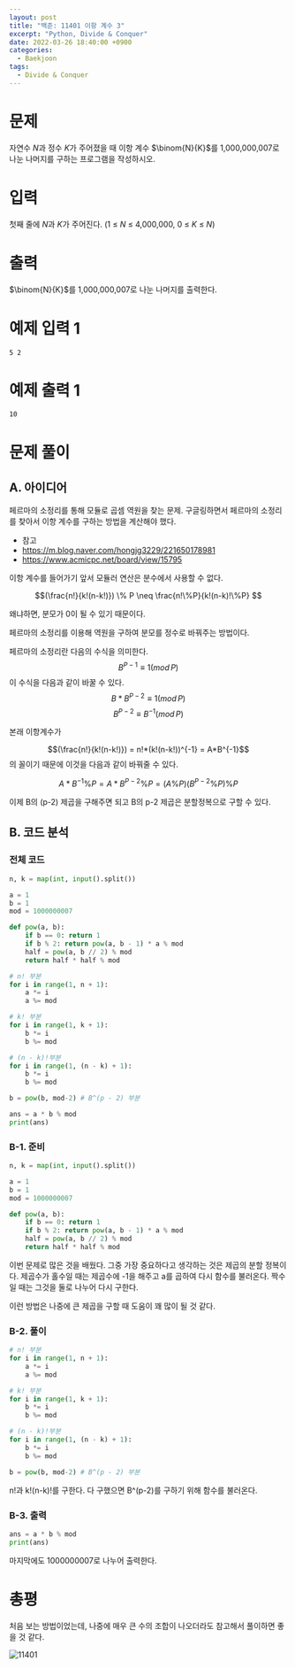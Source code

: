```yaml
---
layout: post
title: "백준: 11401 이항 계수 3"
excerpt: "Python, Divide & Conquer"
date: 2022-03-26 18:40:00 +0900
categories:
  - Baekjoon
tags:
  - Divide & Conquer
---
```


# 문제

자연수 $N$과 정수 $K$가 주어졌을 때 이항 계수 
$\binom{N}{K}$를 1,000,000,007로 나눈 나머지를 구하는 프로그램을 작성하시오.

# 입력

첫째 줄에 $N$과 $K$가 주어진다. (1 ≤ $N$ ≤ 4,000,000, 0 ≤ $K$ ≤ $N$)

# 출력

$\binom{N}{K}$를 1,000,000,007로 나눈 나머지를 출력한다.

# 예제 입력 1

```
5 2
```

# 예제 출력 1

```
10
```

# 문제 풀이

## A. 아이디어

페르마의 소정리를 통해 모듈로 곱셈 역원을 찾는 문제. 구글링하면서 페르마의 소정리를 찾아서 이항 계수를 구하는 방법을 계산해야 했다.

* 참고
* https://m.blog.naver.com/hongjg3229/221650178981
* https://www.acmicpc.net/board/view/15795

이항 계수를 들어가기 앞서 모듈러 연산은 분수에서 사용할 수 없다.

$$(\frac{n!}{k!(n-k!)}) \% P \neq \frac{n!\%P}{k!(n-k)!\%P} $$

왜냐하면, 분모가 0이 될 수 있기 때문이다.

페르마의 소정리를 이용해 역원을 구하여 분모를 정수로 바꿔주는 방법이다.

페르마의 소정리란 다음의 수식을 의미한다.
$$B^{P-1} \equiv 1 (mod\,P)$$
이 수식을 다음과 같이 바꿀 수 있다.
$$B * B^{P-2} \equiv 1 (mod\,P)$$
$$B^{P-2} \equiv B^{-1} (mod\,P)$$

본래 이항계수가

$$(\frac{n!}{k!(n-k!)}) = n!*(k!(n-k!))^{-1} = A*B^{-1}$$
의 꼴이기 때문에 이것을 다음과 같이 바꿔줄 수 있다.

$$A*B^{-1}\%P = A*B^{P-2}\%P = (A\%P)(B^{P-2}\%P)\%P$$

이제 B의 (p-2) 제곱을 구해주면 되고 B의 p-2 제곱은 분할정복으로 구할 수 있다.

## B. 코드 분석

### 전체 코드

```py
n, k = map(int, input().split())

a = 1
b = 1
mod = 1000000007

def pow(a, b):
    if b == 0: return 1
    if b % 2: return pow(a, b - 1) * a % mod
    half = pow(a, b // 2) % mod
    return half * half % mod

# n! 부분
for i in range(1, n + 1):
    a *= i
    a %= mod

# k! 부분
for i in range(1, k + 1):
    b *= i
    b %= mod

# (n - k)!부분
for i in range(1, (n - k) + 1):
    b *= i
    b %= mod

b = pow(b, mod-2) # B^(p - 2) 부분

ans = a * b % mod
print(ans)
```

### B-1. 준비

```py
n, k = map(int, input().split())

a = 1
b = 1
mod = 1000000007

def pow(a, b):
    if b == 0: return 1
    if b % 2: return pow(a, b - 1) * a % mod
    half = pow(a, b // 2) % mod
    return half * half % mod
```

이번 문제로 많은 것을 배웠다. 그중 가장 중요하다고 생각하는 것은 제곱의 분할 정복이다. 제곱수가 홀수일 때는 제곱수에 -1을 해주고 a를 곱하여 다시 함수를 불러온다. 짝수일 때는 그것을 둘로 나누어 다시 구한다.

이런 방법은 나중에 큰 제곱을 구할 때 도움이 꽤 많이 될 것 같다.

### B-2. 풀이

```py
# n! 부분
for i in range(1, n + 1):
    a *= i
    a %= mod

# k! 부분
for i in range(1, k + 1):
    b *= i
    b %= mod

# (n - k)!부분
for i in range(1, (n - k) + 1):
    b *= i
    b %= mod

b = pow(b, mod-2) # B^(p - 2) 부분
```

n!과 k!(n-k)!를 구한다. 다 구했으면 B^(p-2)를 구하기 위해 함수를 불러온다.

### B-3. 출력

```py
ans = a * b % mod
print(ans)
```
마지막에도 1000000007로 나누어 출력한다.

# 총평

처음 보는 방법이었는데, 나중에 매우 큰 수의 조합이 나오더라도 참고해서 풀이하면 좋을 것 같다.

![11401](https://user-images.githubusercontent.com/83271772/160235906-b5974bb2-f17f-4b86-9405-385a65619969.PNG)